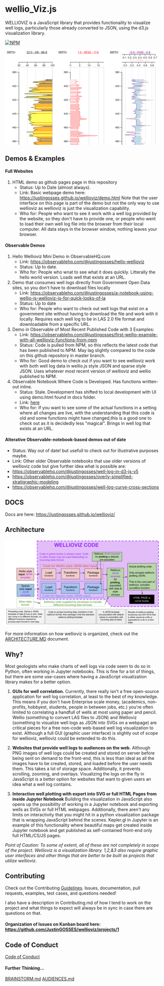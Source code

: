 # wellio_Viz.js

WELLIOVIZ is a JavaScript library that provides functionality to visualize well logs, particularly those already converted to JSON, using the d3.js visualization library.

[![NPM](https://nodei.co/npm/wellioviz.png?compact=true)](https://npmjs.org/package/wellioviz)

<a href="https://observablehq.com/@justingosses/well-log-in-d3-js-v5-notebook-2"><img src="docs/images/well_log_screenshot_new.png"></a>


## Demos & Examples
#### Full Websites
1. HTML demo as github pages page in this repository
    - Status: Up to Date (almost always). 
    - Link: Basic webpage demo here: https://justingosses.github.io/wellioviz/demo.html Note that the user interface on this page is part of the demo but not the only way to use wellioviz as wellioviz is just the visualization capability.
    - Who for: People who want to see it work with a well log provided by the website, so they don't have to provide one, or people who went to load their own well log file into the browser from their local computer. All data stays in the browser window, nothing leaves your browser.

#### Observable Demos
1. Hello Wellioviz Mini Demo in ObservableHQ.com
    - Link: https://observablehq.com/@justingosses/hello-wellioviz
    - Status: Up to date.
    - Who for: People who wnat to see what it does quickly. Litterally the hello world version. Loads well that exists at an URL.
2. Demo that consumes well logs directly from Government Open Data sites, so you don't have to download files locally
    - Link: https://observablehq.com/@justingosses/a-notebook-using-wellio-js-wellioviz-js-for-quick-looks-of-la
    - Status: Up to date
    - Who for: People who want to check out well logs that exist on a government site without having to download the file and work with it locally. Requires each well log to be in LAS 2.0 file format and downloadable from a specific URL.
3. Demo in Observable of Most Recent Published Code with 3 Examples:
    - Link: <a href="https://observablehq.com/@justingosses/first-wellio-example-with-all-wellioviz-functions-from-npm">https://observablehq.com/@justingosses/first-wellio-example-with-all-wellioviz-functions-from-npm</a>
    - Status: Code is pulled from NPM, so this reflects the latest code that has been published to NPM. May lag slightly compared to the code on this github repository in master branch. 
    - Who for: Good demo to check out if you want to see wellioviz work with both well log data in wellio.js style JSON and sparse style JSON. Uses whatever most recent version of wellioviz and wellio published to NPM.
4. Observable Notebook Where Code is Developed. Has functions written-out inline. 
    - Status: Stale. Development has shifted to local development with UI using demo.html found in docs folder. 
    - Link: <a href="https://observablehq.com/@justingosses/well-log-in-d3-js-v5-notebook-2">here</a>
    - Who for: If you want to see some of the actual functions in a setting where all changes are live, with the understanding that this code is old and some functions might have changed,this is a good one to check out as it is decidedly less "magical". Brings in well log that exists at an URL.


#### Alterative Observable-notebook-based demos out of date
- Status: Way out of date! but usefull to check out for illustrative purposes maybe.
- Link: Other older Observable notebooks that use older versions of wellioviz code but give further idea what is possible are: 
- https://observablehq.com/@justingosses/well-log-in-d3-js-v5
- https://observablehq.com/@justingosses/overly-simplified-stratigraphic-modeling
- https://observablehq.com/@justingosses/well-log-curve-cross-sections

## DOCS
Docs are here: https://justingosses.github.io/wellioviz/  

## Architecture 
<a href="images/wellioviz_architecture.png"><img src="docs/images/wellioviz_architecture.png"></a>

For more information on how wellioviz is organized, check out the <a href="docs/ARCHITECTURE.MD">ARCHITECTURE.MD</a> document. 


## Why?

Most geologists who make charts of well logs via code seem to do so in Python, often working in Jupyter notebooks. This is fine for a lot of things, but there are some use-cases where having a JavaScript visualization library makes for a better option.

1. <b>GUIs for well correlation.</b> Currently, there really isn't a free open-source application for well log correlation, at least to the best of my knowledge. This means if you don't have Enterprise scale money, (academics, non-profits, hobbyest, students, people in between jobs, etc.) you're often limited to correlating a handfull of wells at most using paper and pencil. Wellio (something to convert LAS files to JSON) and Wellioviz (something to visualize well logs as JSON into SVGs on a webpage) are critical pieces for a free non-code web-based well log visualization to exist. Although a full GUI (graphic user interface) is slightly out of scope for wellioviz, wellioviz could be extended to do this. 

2. <b>Websites that provide well logs to audiences on the web.</b> Although PNG images of well logs could be created and stored on server before being sent on demand to the front-end, this is less than ideal as all the images have to be created, stored, and loaded before the user needs them. This takes a lot of storage space. Additionally, it prevents scrolling, zooming, and overlays. Visualizing the logs on the fly in JavaScript is a better option for websites that want to given users an idea what a well log contains.

3. <b>Interactive well plotting with export into SVG or full HTML Pages from inside Jupyter Notebook</b>  Building the visualization in JavaScript also opens up the possibility of working in a Jupyter notebook and exporting wells as SVGs or full HTML webpages. Additionally, there aren't any limits on interactivity that you might hit in a python visualization package that is wrapping JavaScript behind the scenes. Kepler.gl in Jupyter is an example of this functionality where beautiful maps get created inside Jupyter notebook and get published as self-contained front-end only full HTML/CS/JS pages.

<i>Point of Caution: To some of extent, all of these are not completely in scope of the project. Wellioviz is a visualization library. 1,2,&3 also require graphic user interfaces and other things that are better to be built as projects that utilize wellioviz.</i>


## Contributing
Check out the Contributing <a href="https://github.com/JustinGOSSES/wellioviz/blob/master/CONTRIBUTING.md">Guidelines</a>. Issues, documentation, pull requests, examples, test cases, and questions needed!

I also have a description in Contributing.md of how I tend to work on the project and what things to expect will always be in sync in case there are questions on that.

#### Organization of Issues on Kanban board here: https://github.com/JustinGOSSES/wellioviz/projects/1

## Code of Conduct
<a href="CODE_OF_CONDUCT.md">Code of Conduct</a>


#### Further Thinking...

<a href="docs/BRAINSTORMS.md">BRAINSTORM.md</a>
<a href="docs/audiences.md">AUDIENCES.md</a>

